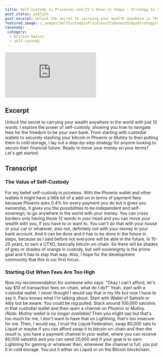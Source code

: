 ```yaml
---
title: Self-Custody is Priceless and It's Done in Steps - Strategy to Stack Sats
post_status: publish
post_excerpt: Unlock the secret to carrying your wealth anywhere in the world with just 12 words.
featured_image: /_images/SelfCustodyisPricelessItsDoneinStepsStrategytoStackSats.jpg
taxonomy:
 category:
  - bitcoin-basics
  - self-custody
---
```


<iframe src="https://player.vimeo.com/video/1020824974?badge=0&amp;autopause=0&amp;player_id=0&amp;app_id=58479" frameborder="0" allow="autoplay; fullscreen; picture-in-picture; clipboard-write; encrypted-media" title="Self-Custody is Priceless &amp; It&#039;s Done in Steps: Strategy to Stack Sats"></iframe>

<div style="margin-bottom:30px;"></div>


## Excerpt

Unlock the secret to carrying your wealth anywhere in the world with just 12 words. I explore the power of self-custody, showing you how to navigate fees for the freedom to be your own bank. From starting with custodial wallets to securely stashing your bitcoin in Phoenix or Mutiny to then putting them in cold storage, I lay out a step-by-step strategy for anyone looking to secure their financial future. Ready to move your money on your terms? Let's get started. 

## Transcript

### The Value of Self-Custody

For my belief self-custody is priceless. With the Phoenix wallet and other wallets it might have a little bit of a add-on in terms of payment fees because Phoenix asks 0.4% for every payment you do but it gives you ownership, it gives you the possibilities to be independent and self-sovereign, to go anywhere in the world with your money. You can cross borders only having those 12 words in your head and you can move your wealth with you, if you have to or want to. You can't do that with your house or your car or whatever, also not, definitely not with your money in your bank account. And it can be done and it has to be done in the future in steps, because as I said before not everyone will be able in the future, in 10-20 years, to own a UTXO, basically bitcoin on-chain. So there will be shades of grey or shades of orange in custody, but self-sovereignty is the prime goal and it has to stay that way. Also, I hope for the development community that this is our first focus.

### Starting Out When Fees Are Too High

Now my recommendation for someone who says: "Okay I can't afford, let's say \$10 of transaction fees on-chain, what do I do?" Yeah, start with a custodial wallet. I never thought I would say that in my life but now I have to say it. Paco knows what I'm talking about. Start with Wallet of Satoshi or Alby but be aware: You could be rug pulled. Stack around 100,000 satoshis in that custodial wallet and then open a channel on Phoenix or Mutiny. *[Note: Mutiny wallet is no longer available]* Then you might say but that's too much for me, I don't want to have that on Lightning, that's too insecure for me. Then, I would say, I trust the Liquid Federation, swap 80,000 sats to Liquid or maybe if you can afford swap it to bitcoin on-chain and then the result is, you have a payment channel in your wallet, where you can receive 80,000 satoshis and you can send 20,000 and if your goal is to earn Lightning for gaming or whatever then, whenever the channel is full, you put it in cold storage. You put it either on Liquid or on the Bitcoin blockchain.
